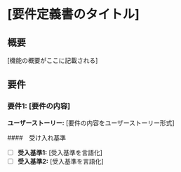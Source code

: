 # [要件定義書のタイトル]

## 概要
[機能の概要がここに記載される]


## 要件

### 要件1: [要件の内容]

**ユーザーストーリー:** [要件の内容をユーザーストーリー形式]

####　受け入れ基準
- [ ] **受入基準1:** [受入基準を言語化]
- [ ] **受入基準2:** [受入基準を言語化]
